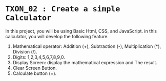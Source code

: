 # `TXON_02 : Create a simple Calculator` 

In this project, you will be using Basic Html, CSS, and JavaScript. in this calculator, you will develop the following feature.
1. Mathematical operator: Addition (+), Subtraction (-), Multiplication (*), Division (/).
2. Digits: 1,2,3,4,5,6,7,8,9,0.
3. Display Screen: display the mathematical expression and The result.
4. Clear Screen Button.
5. Calculate button (=).
